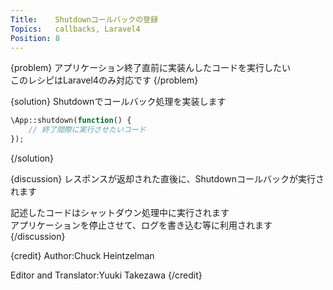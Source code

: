 ```yaml
---
Title:    Shutdownコールバックの登録
Topics:   callbacks, Laravel4
Position: 8
---
```


{problem}
アプリケーション終了直前に実装んしたコードを実行したい  
このレシピはLaravel4のみ対応です
{/problem}

{solution}
Shutdownでコールバック処理を実装します

```php
\App::shutdown(function() {
    // 終了間際に実行させたいコード
});
```
{/solution}

{discussion}
レスポンスが返却された直後に、Shutdownコールバックが実行されます

記述したコードはシャットダウン処理中に実行されます  
アプリケーションを停止させて、ログを書き込む等に利用されます
{/discussion}

{credit}
Author:Chuck Heintzelman

Editor and Translator:Yuuki Takezawa
{/credit}
